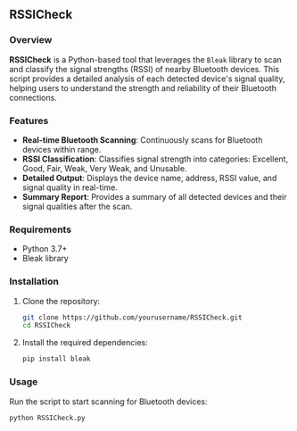 ## RSSICheck

### Overview

**RSSICheck** is a Python-based tool that leverages the `Bleak` library to scan and classify the signal strengths (RSSI) of nearby Bluetooth devices. This script provides a detailed analysis of each detected device's signal quality, helping users to understand the strength and reliability of their Bluetooth connections.

### Features

- **Real-time Bluetooth Scanning**: Continuously scans for Bluetooth devices within range.
- **RSSI Classification**: Classifies signal strength into categories: Excellent, Good, Fair, Weak, Very Weak, and Unusable.
- **Detailed Output**: Displays the device name, address, RSSI value, and signal quality in real-time.
- **Summary Report**: Provides a summary of all detected devices and their signal qualities after the scan.

### Requirements

- Python 3.7+
- Bleak library

### Installation

1. Clone the repository:
    ```sh
    git clone https://github.com/yourusername/RSSICheck.git
    cd RSSICheck
    ```

2. Install the required dependencies:
    ```sh
    pip install bleak
    ```

### Usage

Run the script to start scanning for Bluetooth devices:
```sh
python RSSICheck.py
